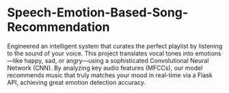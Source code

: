 # Speech-Emotion-Based-Song-Recommendation
Engineered an intelligent system that curates the perfect playlist by listening to the sound of your voice. This project
translates vocal tones into emotions—like happy, sad, or angry—using a sophisticated Convolutional Neural Network
(CNN). By analyzing key audio features (MFCCs), our model recommends music that truly matches your mood in
real-time via a Flask API, achieving great emotion detection accuracy.
